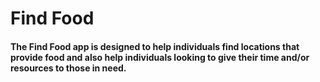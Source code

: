 # Find Food

#### The Find Food app is designed to help individuals find locations that provide food and also help individuals looking to give their time and/or resources to those in need.
